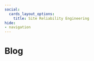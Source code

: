 ```yaml
---
social:
  cards_layout_options:
    title: Site Reliability Engineering
hide:
- navigation
---
```

# Blog
